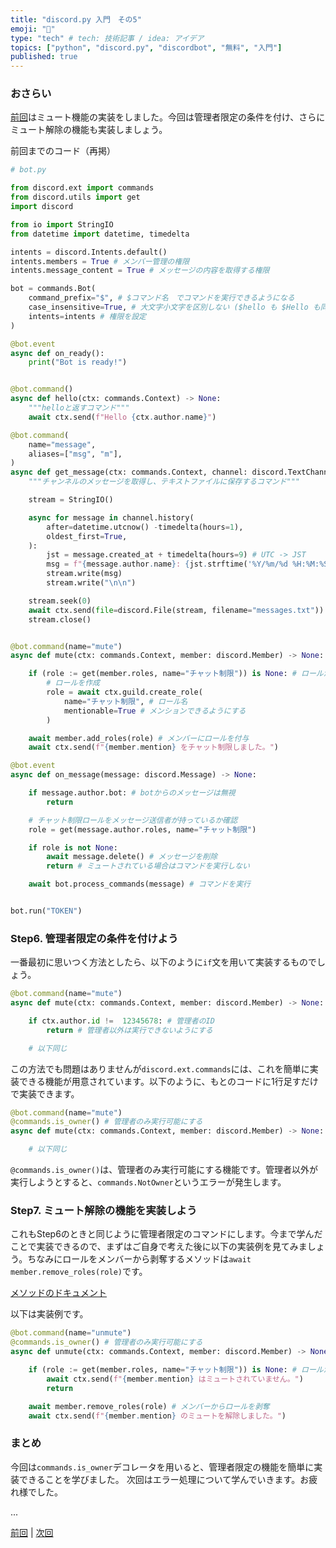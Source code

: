 ```yaml
---
title: "discord.py 入門　その5"
emoji: "🍣"
type: "tech" # tech: 技術記事 / idea: アイデア
topics: ["python", "discord.py", "discordbot", "無料", "入門"]
published: true
---
```


### おさらい

[前回](https://zenn.dev/yumax_panda/articles/bot-tutorial-4)はミュート機能の実装をしました。今回は管理者限定の条件を付け、さらにミュート解除の機能も実装しましょう。

前回までのコード（再掲）

```python
# bot.py

from discord.ext import commands
from discord.utils import get
import discord

from io import StringIO
from datetime import datetime, timedelta

intents = discord.Intents.default()
intents.members = True # メンバー管理の権限
intents.message_content = True # メッセージの内容を取得する権限

bot = commands.Bot(
    command_prefix="$", # $コマンド名　でコマンドを実行できるようになる
    case_insensitive=True, # 大文字小文字を区別しない ($hello も $Hello も同じ!)
    intents=intents # 権限を設定
)

@bot.event
async def on_ready():
    print("Bot is ready!")


@bot.command()
async def hello(ctx: commands.Context) -> None:
    """helloと返すコマンド"""
    await ctx.send(f"Hello {ctx.author.name}")

@bot.command(
    name="message",
    aliases=["msg", "m"],
)
async def get_message(ctx: commands.Context, channel: discord.TextChannel) -> None:
    """チャンネルのメッセージを取得し、テキストファイルに保存するコマンド"""

    stream = StringIO()

    async for message in channel.history(
        after=datetime.utcnow() -timedelta(hours=1),
        oldest_first=True,
    ):
        jst = message.created_at + timedelta(hours=9) # UTC -> JST
        msg = f"{message.author.name}: {jst.strftime('%Y/%m/%d %H:%M:%S')}\n{message.content}"
        stream.write(msg)
        stream.write("\n\n")

    stream.seek(0)
    await ctx.send(file=discord.File(stream, filename="messages.txt"))
    stream.close()


@bot.command(name="mute")
async def mute(ctx: commands.Context, member: discord.Member) -> None:

    if (role := get(member.roles, name="チャット制限")) is None: # ロールがサーバーに存在しない場合
        # ロールを作成
        role = await ctx.guild.create_role(
            name="チャット制限", # ロール名
            mentionable=True # メンションできるようにする
        )

    await member.add_roles(role) # メンバーにロールを付与
    await ctx.send(f"{member.mention} をチャット制限しました。")

@bot.event
async def on_message(message: discord.Message) -> None:

    if message.author.bot: # botからのメッセージは無視
        return

    # チャット制限ロールをメッセージ送信者が持っているか確認
    role = get(message.author.roles, name="チャット制限")

    if role is not None:
        await message.delete() # メッセージを削除
        return # ミュートされている場合はコマンドを実行しない

    await bot.process_commands(message) # コマンドを実行


bot.run("TOKEN")
```

### Step6. 管理者限定の条件を付けよう

一番最初に思いつく方法としたら、以下のように`if`文を用いて実装するものでしょう。

```python
@bot.command(name="mute")
async def mute(ctx: commands.Context, member: discord.Member) -> None:

    if ctx.author.id !=  12345678: # 管理者のID
        return # 管理者以外は実行できないようにする

    # 以下同じ
```

この方法でも問題はありませんが`discord.ext.commands`には、これを簡単に実装できる機能が用意されています。以下のように、もとのコードに1行足すだけで実装できます。

```python
@bot.command(name="mute")
@commands.is_owner() # 管理者のみ実行可能にする
async def mute(ctx: commands.Context, member: discord.Member) -> None:

    # 以下同じ
```

`@commands.is_owner()`は、管理者のみ実行可能にする機能です。管理者以外が実行しようとすると、`commands.NotOwner`というエラーが発生します。

### Step7. ミュート解除の機能を実装しよう

これもStep6のときと同じように管理者限定のコマンドにします。今まで学んだことで実装できるので、まずはご自身で考えた後に以下の実装例を見てみましょう。ちなみにロールをメンバーから剥奪するメソッドは`await member.remove_roles(role)`です。

[メソッドのドキュメント](https://discordpy.readthedocs.io/ja/latest/api.html?highlight=member#discord.Member.remove_roles)

以下は実装例です。

```python
@bot.command(name="unmute")
@commands.is_owner() # 管理者のみ実行可能にする
async def unmute(ctx: commands.Context, member: discord.Member) -> None:

    if (role := get(member.roles, name="チャット制限")) is None: # ロールがサーバーに存在しない場合
        await ctx.send(f"{member.mention} はミュートされていません。")
        return

    await member.remove_roles(role) # メンバーからロールを剥奪
    await ctx.send(f"{member.mention} のミュートを解除しました。")
```

### まとめ

今回は`commands.is_owner`デコレータを用いると、管理者限定の機能を簡単に実装できることを学びました。
次回はエラー処理について学んでいきます。お疲れ様でした。

...

[前回](https://zenn.dev/yumax_panda/articles/bot-tutorial-4) | [次回](https://zenn.dev/yumax_panda/articles/bot-tutorial-6)